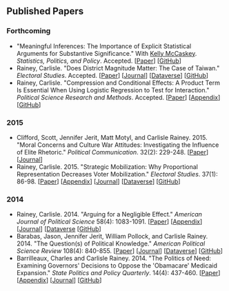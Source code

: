 ## Published Papers

### Forthcoming

- "Meaningful Inferences: The Importance of Explicit Statistical Arguments for Substantive Significance." With [Kelly McCaskey](http://www.kellymccaskey.com). *Statistics, Politics, and Policy*. Accepted.
[[Paper](../papers/meaningful.pdf)]
[[GitHub](https://github.com/carlislerainey/meaningful-inferences)]
- Rainey, Carlisle. "Does District Magnitude Matter: The Case of Taiwan." *Electoral Studies*. Accepted.
[[Paper](../papers/taiwan.pdf)]
[[Journal](http://dx.doi.org/10.1016/j.electstud.2015.08.009)]
[[Dataverse](http://dx.doi.org/10.7910/DVN/FMLYTY)]
[[GitHub](https://github.com/carlislerainey/taiwan)]
- Rainey, Carlisle. "Compression and Conditional Effects: A Product Term Is Essential When Using Logistic Regression to Test for Interaction." *Political Science Research and Methods*. Accepted.
[[Paper](../papers/compress.pdf)]
[[Appendix](../papers/compress-appendix.pdf)]
[[GitHub](https://github.com/carlislerainey/compress)]

### 2015

- Clifford, Scott, Jennifer Jerit, Matt Motyl, and Carlisle Rainey. 2015. "Moral Concerns and Culture War Attitudes: Investigating the Influence of Elite Rhetoric." *Political Communication*. 32(2): 229-248.
[[Paper](../papers/rhetoric.pdf)]
[[Journal](http://www.tandfonline.com/doi/full/10.1080/10584609.2014.944320)]
- Rainey, Carlisle. 2015. "Strategic Mobilization: Why Proportional Representation Decreases Voter Mobilization." *Electoral Studies*. 37(1): 86-98.
[[Paper](../papers/stratmob.pdf)]
[[Appendix](../papers/stratmob-appendix.pdf)]
[[Journal](http://www.sciencedirect.com/science/article/pii/S0261379414001188)]
[[Dataverse](http://dx.doi.org/10.7910/DVN/27666)]
[[GitHub](https://github.com/carlislerainey/strategic-mobilization)]


### 2014

- Rainey, Carlisle. 2014. "Arguing for a Negligible Effect." *American Journal of Political Science* 58(4): 1083-1091.
[[Paper](../papers/nme.pdf)]
[[Appendix](../papers/nme-appendix.pdf)]
[[Journal](http://onlinelibrary.wiley.com/doi/10.1111/ajps.12102/abstract)]
[[Dataverse](http://thedata.harvard.edu/dvn/dv/carlislerainey/faces/study/StudyPage.xhtml?globalId=doi:10.7910/DVN/23818&studyListingIndex=6_1a4e5447db4fa6b0a5266b022dff])
[[GitHub](https://github.com/carlislerainey/NME)]
- Barabas, Jason, Jennifer Jerit, William Pollock, and Carlisle Rainey.  2014. "The Question(s) of Political Knowledge."  *American Political Science Review* 108(4): 840-855.
[[Paper](../papers/quadrants.pdf)]
[[Journal](http://dx.doi.org/10.1017/S0003055414000392)]
[[Dataverse](http://dx.doi.org/10.7910/DVN/27572)]
[[GitHub](https://github.com/carlislerainey/Quadrants)]
- Barrilleaux, Charles and Carlisle Rainey. 2014. "The Politics of Need: Examining Governors' Decisions to Oppose the 'Obamacare' Medicaid Expansion." *State Politics and Policy Quarterly*. 14(4): 437-460.
[[Paper](../papers/need.pdf)]
[[Appendix](../papers/need-appendix.pdf)]
[[Journal](http://spa.sagepub.com/content/14/4/437.abstract)]
[[GitHub](https://github.com/carlislerainey/Need)]
